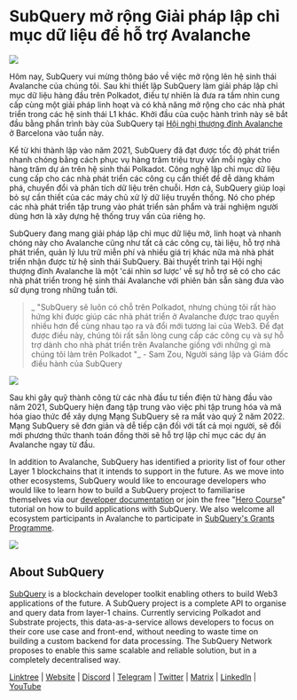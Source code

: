 # SubQuery mở rộng Giải pháp lập chỉ mục dữ liệu để hỗ trợ Avalanche

![](https://miro.medium.com/max/1400/1*TzciSe7GYLJs_2d9BoXXXQ.png)

Hôm nay, SubQuery vui mừng thông báo về việc mở rộng lên hệ sinh thái Avalanche của chúng tôi. Sau khi thiết lập SubQuery làm giải pháp lập chỉ mục dữ liệu hàng đầu trên Polkadot, điều tự nhiên là đưa ra tầm nhìn cung cấp cùng một giải pháp linh hoạt và có khả năng mở rộng cho các nhà phát triển trong các hệ sinh thái L1 khác. Khởi đầu của cuộc hành trình này sẽ bắt đầu bằng phần trình bày của SubQuery tại [ Hội nghị thượng đỉnh Avalanche ](https://www.avalanchesummit.com/agenda) ở Barcelona vào tuần này.

Kể từ khi thành lập vào năm 2021, SubQuery đã đạt được tốc độ phát triển nhanh chóng bằng cách phục vụ hàng trăm triệu truy vấn mỗi ngày cho hàng trăm dự án trên hệ sinh thái Polkadot. Công nghệ lập chỉ mục dữ liệu cung cấp cho các nhà phát triển các công cụ cần thiết để dễ dàng khám phá, chuyển đổi và phân tích dữ liệu trên chuỗi. Hơn cả, SubQuery giúp loại bỏ sự cần thiết của các máy chủ xử lý dữ liệu truyền thống. Nó cho phép các nhà phát triển tập trung vào phát triển sản phẩm và trải nghiệm người dùng hơn là xây dựng hệ thống truy vấn của riêng họ.

SubQuery đang mang giải pháp lập chỉ mục dữ liệu mở, linh hoạt và nhanh chóng này cho Avalanche cũng như tất cả các công cụ, tài liệu, hỗ trợ nhà phát triển, quản lý lưu trữ miễn phí và nhiều giá trị khác nữa mà nhà phát triển nhận được từ hệ sinh thái SubQuery. Bài thuyết trình tại Hội nghị thượng đỉnh Avalanche là một 'cái nhìn sơ lược' về sự hỗ trợ sẽ có cho các nhà phát triển trong hệ sinh thái Avalanche với phiên bản sẵn sàng đưa vào sử dụng trong những tuần tới.

> _ "SubQuery sẽ luôn có chỗ trên Polkadot, nhưng chúng tôi rất hào hứng khi được giúp các nhà phát triển ở Avalanche được trao quyền nhiều hơn để cùng nhau tạo ra và đổi mới tương lai của Web3. Để đạt được điều này, chúng tôi rất sẵn lòng cung cấp các công cụ và sự hỗ trợ dành cho nhà phát triển trên Avalanche giống với những gì mà chúng tôi làm trên Polkadot "_ - Sam Zou, Người sáng lập và Giám đốc điều hành của SubQuery

![](https://miro.medium.com/max/1400/0*F6j717yuckn37cNe)

Sau khi gây quỹ thành công từ các nhà đầu tư tiền điện tử hàng đầu vào năm 2021, SubQuery hiện đang tập trung vào việc phi tập trung hóa và mã hóa giao thức để xây dựng Mạng SubQuery sẽ ra mắt vào quý 2 năm 2022. Mạng SubQuery sẽ đơn giản và dễ tiếp cận đối với tất cả mọi người, sẽ đổi mới phương thức thanh toán đồng thời sẽ hỗ trợ lập chỉ mục các dự án Avalanche ngay từ đầu.

In addition to Avalanche, SubQuery has identified a priority list of four other Layer 1 blockchains that it intends to support in the future. As we move into other ecosystems, SubQuery would like to encourage developers who would like to learn how to build a SubQuery project to familiarise themselves via our [developer documentation](https://doc.subquery.network/) or join the free "[Hero Course](https://subquery.coassemble.com/unlock/dOKZW6O#/)" tutorial on how to build applications with SubQuery. We also welcome all ecosystem participants in Avalanche to participate in [SubQuery's Grants Programme](https://subquery.network/grants).

![](https://miro.medium.com/max/1400/1*lvd3P9kg-PNhGIWLtBh8-A.jpeg)

## About SubQuery

[SubQuery](https://subquery.network) is a blockchain developer toolkit enabling others to build Web3 applications of the future. A SubQuery project is a complete API to organise and query data from layer-1 chains. Currently servicing Polkadot and Substrate projects, this data-as-a-service allows developers to focus on their core use case and front-end, without needing to waste time on building a custom backend for data processing. The SubQuery Network proposes to enable this same scalable and reliable solution, but in a completely decentralised way.

​​[Linktree](https://linktr.ee/subquerynetwork) | [Website](https://subquery.network/) | [Discord](https://discord.com/invite/78zg8aBSMG) | [Telegram](https://t.me/subquerynetwork) | [Twitter](https://twitter.com/subquerynetwork) | [Matrix](https://matrix.to/#/#subquery:matrix.org) | [LinkedIn](https://www.linkedin.com/company/subquery) | [YouTube](https://www.youtube.com/channel/UCi1a6NUUjegcLHDFLr7CqLw)
